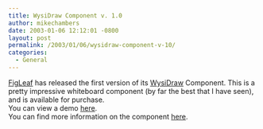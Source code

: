 ```yaml
---
title: WysiDraw Component v. 1.0
author: mikechambers
date: 2003-01-06 12:12:01 -0800
layout: post
permalink: /2003/01/06/wysidraw-component-v-10/
categories:
  - General
---
```



[FigLeaf][1] has released the first version of its [WysiDraw][2] Component. This is a pretty impressive whiteboard component (by far the best that I have seen), and is available for purchase.  
You can view a demo [here][2].  
You can find more information on the component [here][3].

 [1]: http://www.figleaf.com
 [2]: http://products.figleaf.com/
 [3]: http://products.figleaf.com/info.cfm